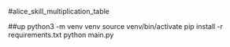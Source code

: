 #alice_skill_multiplication_table

##up
    python3 -m venv venv
    source venv/bin/activate
    pip install -r requirements.txt 
    python main.py
